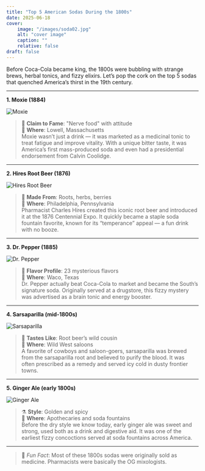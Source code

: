 ```yaml
---
title: "Top 5 American Sodas During the 1800s"
date: 2025-06-18
cover:
    image: "/images/soda02.jpg"
    alt: "cover image"
    caption: ""
    relative: false
draft: false
---
```


Before Coca-Cola became king, the 1800s were bubbling with strange brews, herbal tonics, and fizzy elixirs. Let’s pop the cork on the top 5 sodas that quenched America’s thirst in the 19th century.

---

**1. Moxie (1884)**  

<img src="/images/soda01.jpg" alt="Moxie" class="article-image">

> 🧠 **Claim to Fame**: "Nerve food" with attitude  
> 🌲 **Where**: Lowell, Massachusetts  
Moxie wasn’t just a drink — it was marketed as a medicinal tonic to treat fatigue and improve vitality. With a unique bitter taste, it was America’s first mass-produced soda and even had a presidential endorsement from Calvin Coolidge.

---

**2. Hires Root Beer (1876)**  

<img src="/images/soda02.jpg" alt="Hires Root Beer" class="article-image">

> 🌿 **Made From**: Roots, herbs, berries  
> 🧪 **Where**: Philadelphia, Pennsylvania  
Pharmacist Charles Hires created this iconic root beer and introduced it at the 1876 Centennial Expo. It quickly became a staple soda fountain favorite, known for its “temperance” appeal — a fun drink with no booze.

---

**3. Dr. Pepper (1885)**  

<img src="/images/soda03.jpg" alt="Dr. Pepper" class="article-image">

> 🔬 **Flavor Profile**: 23 mysterious flavors  
> 🤠 **Where**: Waco, Texas  
Dr. Pepper actually beat Coca-Cola to market and became the South’s signature soda. Originally served at a drugstore, this fizzy mystery was advertised as a brain tonic and energy booster.

---

**4. Sarsaparilla (mid-1800s)**  

<img src="/images/soda04.jpg" alt="Sarsaparilla" class="article-image">

> 🌱 **Tastes Like**: Root beer’s wild cousin  
> 🐎 **Where**: Wild West saloons  
A favorite of cowboys and saloon-goers, sarsaparilla was brewed from the sarsaparilla root and believed to purify the blood. It was often prescribed as a remedy and served icy cold in dusty frontier towns.

---

**5. Ginger Ale (early 1800s)**  

<img src="/images/soda05.jpg" alt="Ginger Ale" class="article-image">

> ⚗️ **Style**: Golden and spicy  
> 🏥 **Where**: Apothecaries and soda fountains  
Before the dry style we know today, early ginger ale was sweet and strong, used both as a drink and digestive aid. It was one of the earliest fizzy concoctions served at soda fountains across America.

---

> 🦉 *Fun Fact*: Most of these 1800s sodas were originally sold as medicine. Pharmacists were basically the OG mixologists.
